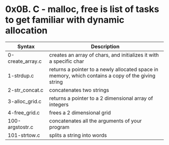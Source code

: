 # 0x0B. C - malloc, free is list of tasks to get familiar with dynamic allocation
| Syntax		 | Description												 |
| ---------------------- | ----------------------------------------------------------------------------------------------------- |
| 0-create_array.c	 | creates an array of chars, and initializes it with a specific char					 |
| 1-strdup.c		 | returns a pointer to a newly allocated space in memory, which contains a copy of the giving string	 |
| 2-str_concat.c	 | concatenates two strings										 |
| 3-alloc_grid.c	 | returns a pointer to a 2 dimensional array of integers						 |
| 4-free_grid.c		 | frees a 2 dimensional grid										 |
| 100-argstostr.c	 | concatenates all the arguments of your program							 |
| 101-strtow.c  	 | splits a string into words										 |

